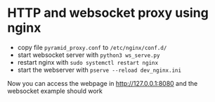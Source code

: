  
# HTTP and websocket proxy using nginx

- copy file ```pyramid_proxy.conf``` to ```/etc/nginx/conf.d/```
- start websocket server with ```python3 ws_serve.py```
- restart nginx with ```sudo systemctl restart nginx```
- start the webserver with ```pserve --reload dev_nginx.ini```

Now you can access the webpage in http://127.0.0.1:8080 and the websocket example should work



